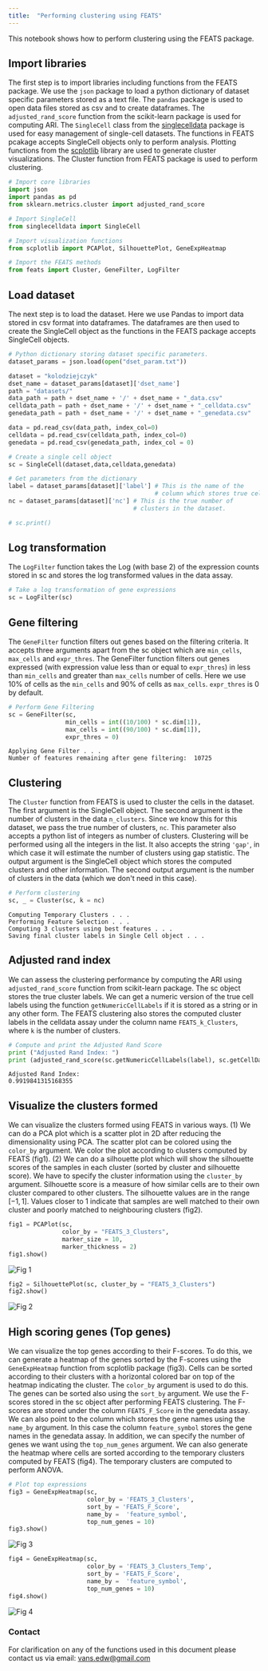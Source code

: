 ```yaml
---
title:  "Performing clustering using FEATS"
---
```


This notebook shows how to perform clustering using the FEATS package.

## Import libraries

The first step is to import libraries including functions from the FEATS package. We use the `json` package to load a python dictionary of dataset specific parameters stored as a text file. The `pandas` package is used to open data files stored as csv and to create dataframes. The `adjusted_rand_score` function from the scikit-learn package is used for computing ARI. The `SingleCell` class from the [singlecelldata](https://github.com/edwinv87/singlecell) package is used for easy management of single-cell datasets. The functions in FEATS pcakage accepts SingleCell objects only to perform analysis. Plotting functions from the [scplotlib](https://github.com/edwinv87/scplotlib) library are used to generate cluster visualizations. The Cluster function from FEATS package is used to perform clustering.

```python
# Import core libraries
import json
import pandas as pd
from sklearn.metrics.cluster import adjusted_rand_score

# Import SingleCell
from singlecelldata import SingleCell

# Import visualization functions
from scplotlib import PCAPlot, SilhouettePlot, GeneExpHeatmap

# Import the FEATS methods
from feats import Cluster, GeneFilter, LogFilter

```

## Load dataset

The next step is to load the dataset. Here we use Pandas to import data stored in csv format into dataframes. The dataframes are then used to create the SingleCell object as the functions in the FEATS package accepts SingleCell objects.

```python
# Python dictionary storing dataset specific parameters.
dataset_params = json.load(open("dset_param.txt"))

dataset = "kolodziejczyk"
dset_name = dataset_params[dataset]['dset_name']
path = "datasets/"
data_path = path + dset_name + '/' + dset_name + "_data.csv"
celldata_path = path + dset_name + '/' + dset_name + "_celldata.csv"
genedata_path = path + dset_name + '/' + dset_name + "_genedata.csv"

data = pd.read_csv(data_path, index_col=0)
celldata = pd.read_csv(celldata_path, index_col=0)
genedata = pd.read_csv(genedata_path, index_col = 0)

# Create a single cell object
sc = SingleCell(dataset,data,celldata,genedata)

# Get parameters from the dictionary
label = dataset_params[dataset]['label'] # This is the name of the
                                         # column which stores true cell labels.
nc = dataset_params[dataset]['nc'] # This is the true number of
                                   # clusters in the dataset.

# sc.print()
```

## Log transformation

The `LogFilter` function takes the Log (with base 2) of the expression counts stored in sc and stores the log transformed values in the data assay.

```python
# Take a log transformation of gene expressions
sc = LogFilter(sc)
```

## Gene filtering

The `GeneFilter` function filters out genes based on the filtering criteria. It accepts three arguments apart from the sc object which are `min_cells`, `max_cells` and `expr_thres`. The GeneFilter function filters out genes expressed (with expression value less than or equal to `expr_thres`) in less than `min_cells` and greater than `max_cells` number of cells. Here we use 10% of cells as the `min_cells` and 90% of cells as `max_cells`. `expr_thres` is 0 by default.

```python
# Perform Gene Filtering
sc = GeneFilter(sc,
                min_cells = int((10/100) * sc.dim[1]),
                max_cells = int((90/100) * sc.dim[1]),
                expr_thres = 0)
```

    Applying Gene Filter . . .
    Number of features remaining after gene filtering:  10725
    

## Clustering

The `Cluster` function from FEATS is used to cluster the cells in the dataset. The first argument is the SingleCell object. The second argument is the number of clusters in the data `n_clusters`. Since we know this for this dataset, we pass the true number of clusters, `nc`. This parameter also accepts a python list of integers as number of clusters. Clustering will be performed using all the integers in the list. It also accepts the string `'gap'`, in which case it will estimate the number of clusters using gap statistic. The output argument is the SingleCell object which stores the computed clusters and other information. The second output argument is the number of clusters in the data (which we don't need in this case).

```python
# Perform clustering
sc, _ = Cluster(sc, k = nc)
```

    Computing Temporary Clusters . . .
    Performing Feature Selection . . .
    Computing 3 clusters using best features . . .
    Saving final cluster labels in Single Cell object . . .
    

## Adjusted rand index

We can assess the clustering performance by computing the ARI using `adjusted_rand_score` function from scikit-learn package. The sc object stores the true cluster labels. We can get a numeric version of the true cell labels using the function `getNumericCellLabels` if it is stored as a string or in any other form. The FEATS clustering also stores the computed cluster labels in the celldata assay under the column name `FEATS_k_Clusters`, where `k` is the number of clusters.

```python
# Compute and print the Adjusted Rand Score
print ("Adjusted Rand Index: ")
print (adjusted_rand_score(sc.getNumericCellLabels(label), sc.getCellData("FEATS_3_Clusters")))
```

    Adjusted Rand Index: 
    0.9919841315168355
    

## Visualize the clusters formed

We can visualize the clusters formed using FEATS in various ways. (1) We can do a PCA plot which is a scatter plot in 2D after reducing the dimensionality using PCA. The scatter plot can be colored using the `color_by` argument. We color the plot according to clusters computed by FEATS (fig1). (2) We can do a silhouette plot which will show the silhouette scores of the samples in each cluster (sorted by cluster and silhouette score). We have to specify the cluster information using the `cluster_by` argument. Silhouette score is a measure of how similar cells are to their own cluster compared to other clusters. The silhouette values are in the range $[-1, 1]$. Values closer to 1 indicate that samples are well matched to their own cluster and poorly matched to neighbouring clusters (fig2).

```python
fig1 = PCAPlot(sc,
               color_by = "FEATS_3_Clusters",
               marker_size = 10,
               marker_thickness = 2)
fig1.show()
```

![Fig 1](/assets/images/fig1.png)

```python
fig2 = SilhouettePlot(sc, cluster_by = "FEATS_3_Clusters")
fig2.show()
```

![Fig 2](/assets/images/fig2.png)

## High scoring genes (Top genes)

We can visualize the top genes according to their F-scores. To do this, we can generate a heatmap of the genes sorted by the F-scores using the `GeneExpHeatmap` function from scplotlib package (fig3). Cells can be sorted according to their clusters with a horizontal colored bar on top of the heatmap indicating the cluster. The `color_by` argument is used to do this. The genes can be sorted also using the `sort_by` argument. We use the F-scores stored in the sc object after performing FEATS clustering. The F-scores are stored under the column `FEATS_F_Score` in the genedata assay. We can also point to the column which stores the gene names using the `name_by` argument. In this case the column `feature_symbol` stores the gene names in the genedata assay. In addition, we can specify the number of genes we want using the `top_num_genes` argument. We can also generate the heatmap where cells are sorted according to the temporary clusters computed by FEATS (fig4). The temporary clusters are computed to perform ANOVA.

```python
# Plot top expressions
fig3 = GeneExpHeatmap(sc,
                      color_by = 'FEATS_3_Clusters',
                      sort_by = 'FEATS_F_Score',
                      name_by =  'feature_symbol',
                      top_num_genes = 10)
fig3.show()
```

![Fig 3](/assets/images/fig3.png)

```python
fig4 = GeneExpHeatmap(sc,
                      color_by = 'FEATS_3_Clusters_Temp',
                      sort_by = 'FEATS_F_Score',
                      name_by =  'feature_symbol',
                      top_num_genes = 10)
fig4.show()
```

![Fig 4](/assets/images/fig4.png)

### Contact

For clarification on any of the functions used in this document please contact us via email: vans.edw@gmail.com

